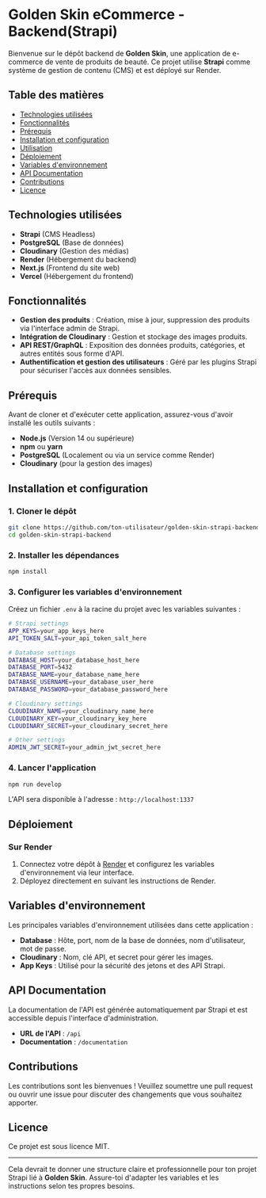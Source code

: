 # Golden Skin eCommerce - Backend(Strapi)

Bienvenue sur le dépôt backend de **Golden Skin**, une application de e-commerce de vente de produits de beauté. Ce projet utilise **Strapi** comme système de gestion de contenu (CMS) et est déployé sur Render.

## Table des matières

- [Technologies utilisées](#technologies-utilisées)
- [Fonctionnalités](#fonctionnalités)
- [Prérequis](#prérequis)
- [Installation et configuration](#installation-et-configuration)
- [Utilisation](#utilisation)
- [Déploiement](#déploiement)
- [Variables d'environnement](#variables-denvironnement)
- [API Documentation](#api-documentation)
- [Contributions](#contributions)
- [Licence](#licence)

## Technologies utilisées

- **Strapi** (CMS Headless)
- **PostgreSQL** (Base de données)
- **Cloudinary** (Gestion des médias)
- **Render** (Hébergement du backend)
- **Next.js** (Frontend du site web)
- **Vercel** (Hébergement du frontend)
  
## Fonctionnalités

- **Gestion des produits** : Création, mise à jour, suppression des produits via l'interface admin de Strapi.
- **Intégration de Cloudinary** : Gestion et stockage des images produits.
- **API REST/GraphQL** : Exposition des données produits, catégories, et autres entités sous forme d'API.
- **Authentification et gestion des utilisateurs** : Géré par les plugins Strapi pour sécuriser l'accès aux données sensibles.

## Prérequis

Avant de cloner et d'exécuter cette application, assurez-vous d'avoir installé les outils suivants :

- **Node.js** (Version 14 ou supérieure)
- **npm** ou **yarn**
- **PostgreSQL** (Localement ou via un service comme Render)
- **Cloudinary** (pour la gestion des images)

## Installation et configuration

### 1. Cloner le dépôt

```bash
git clone https://github.com/ton-utilisateur/golden-skin-strapi-backend.git
cd golden-skin-strapi-backend
```

### 2. Installer les dépendances

```bash
npm install
```

### 3. Configurer les variables d'environnement

Créez un fichier `.env` à la racine du projet avec les variables suivantes :

```bash
# Strapi settings
APP_KEYS=your_app_keys_here
API_TOKEN_SALT=your_api_token_salt_here

# Database settings
DATABASE_HOST=your_database_host_here
DATABASE_PORT=5432
DATABASE_NAME=your_database_name_here
DATABASE_USERNAME=your_database_user_here
DATABASE_PASSWORD=your_database_password_here

# Cloudinary settings
CLOUDINARY_NAME=your_cloudinary_name_here
CLOUDINARY_KEY=your_cloudinary_key_here
CLOUDINARY_SECRET=your_cloudinary_secret_here

# Other settings
ADMIN_JWT_SECRET=your_admin_jwt_secret_here
```

### 4. Lancer l'application

```bash
npm run develop
```

L'API sera disponible à l'adresse : `http://localhost:1337`

## Déploiement

### Sur Render

1. Connectez votre dépôt à [Render](https://render.com) et configurez les variables d'environnement via leur interface.
2. Déployez directement en suivant les instructions de Render.

## Variables d'environnement

Les principales variables d'environnement utilisées dans cette application :

- **Database** : Hôte, port, nom de la base de données, nom d'utilisateur, mot de passe.
- **Cloudinary** : Nom, clé API, et secret pour gérer les images.
- **App Keys** : Utilisé pour la sécurité des jetons et des API Strapi.

## API Documentation

La documentation de l'API est générée automatiquement par Strapi et est accessible depuis l'interface d'administration.

- **URL de l'API** : `/api`
- **Documentation** : `/documentation`

## Contributions

Les contributions sont les bienvenues ! Veuillez soumettre une pull request ou ouvrir une issue pour discuter des changements que vous souhaitez apporter.

## Licence

Ce projet est sous licence MIT.

---

Cela devrait te donner une structure claire et professionnelle pour ton projet Strapi lié à **Golden Skin**. Assure-toi d'adapter les variables et les instructions selon tes propres besoins.
